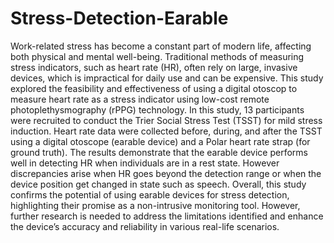 # Stress-Detection-Earable
Work-related stress has become a constant part of modern life, affecting both physical and mental well-being. Traditional methods of measuring stress indicators, such as heart rate (HR), often rely on large, invasive devices, which is impractical for daily use and can be expensive. This study explored the feasibility and effectiveness of using a digital otoscop to measure heart rate as a stress indicator using low-cost remote photoplethysmography (rPPG) technology. In this study, 13 participants were recruited to conduct the Trier Social Stress Test (TSST) for mild stress induction. Heart rate data were collected before, during, and after the TSST using a digital otoscope (earable device) and a Polar heart rate strap (for ground truth). The results demonstrate that the earable device performs well in detecting HR when individuals are in a rest state. However discrepancies arise when HR goes beyond the detection range or when the device position get changed in state such as speech. Overall, this study confirms the potential of using earable devices for stress detection, highlighting their promise as a non-intrusive monitoring tool. However, further research is needed to address the limitations identified and enhance the device’s accuracy and reliability in various real-life scenarios.
